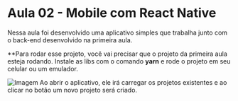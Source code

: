 # Aula 02 - Mobile com React Native

Nessa aula foi desenvolvido uma aplicativo simples que trabalha junto com o back-end desenvolvido na primeira aula.

**Para rodar esse projeto, você vai precisar que o projeto da primeira aula esteja rodando. Instale as libs com o comando **yarn** e rode o projeto em seu celular ou um emulador.

![Imagem](https://github.com/thiagocdn/aulas-bootcamp-GoStack11-rocketseat/blob/master/02-mobile-com-react-native/images/emulator_03.png?raw=true)
Ao abrir o aplicativo, ele irá carregar os projetos existentes e ao clicar no botão um novo projeto será criado.